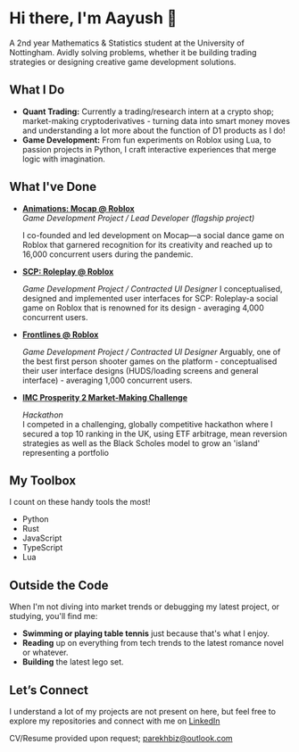 # Hi there, I'm Aayush 👋

A 2nd year Mathematics & Statistics student at the University of Nottingham.
Avidly solving problems, whether it be building trading strategies or designing creative game development solutions.

## What I Do

- **Quant Trading:** Currently a trading/research intern at a crypto shop; market-making cryptoderivatives - turning data into smart money moves and understanding a lot more about the function of D1 products as I do!
- **Game Development:** From fun experiments on Roblox using Lua, to passion projects in Python, I craft interactive experiences that merge logic with imagination.

## What I've Done

- **[Animations: Mocap @ Roblox](https://www.roblox.com/groups/4872031/Animations-Mocap##!/about)**  
  *Game Development Project / Lead Developer (flagship project)*  

  I co-founded and led development on Mocap—a social dance game on Roblox that garnered recognition for its creativity and reached up to 16,000 concurrent users during the pandemic.
- **[SCP: Roleplay @ Roblox](https://www.roblox.com/games/5041144419/SCP-Roleplay)**

  *Game Development Project / Contracted UI Designer*
  I conceptualised, designed and implemented user interfaces for SCP: Roleplay-a social game on Roblox that is renowned for its design - averaging 4,000 concurrent users.
- **[Frontlines @ Roblox](https://www.roblox.com/games/5938036553/FRONTLINES)**

  *Game Development Project / Contracted UI Designer*
  Arguably, one of the best first person shooter games on the platform - conceptualised their user interface designs (HUDS/loading screens and general interface) - averaging 1,000 concurrent users.
- **[IMC Prosperity 2 Market-Making Challenge](https://github.com/yushi502/imc-prosperity-2024)** 

  *Hackathon*  
  I competed in a challenging, globally competitive hackathon where I secured a top 10 ranking in the UK, using ETF arbitrage, mean reversion strategies as well as the Black Scholes model to grow an 'island' representing a portfolio






## My Toolbox
I count on these handy tools the most!

- Python 
- Rust
- JavaScript
- TypeScript
- Lua


## Outside the Code

When I'm not diving into market trends or debugging my latest project, or studying, you'll find me:
- **Swimming or playing table tennis** just because that's what I enjoy.
- **Reading** up on everything from tech trends to the latest romance novel or whatever.
- **Building** the latest lego set.

## Let’s Connect

I understand a lot of my projects are not present on here, but feel free to explore my repositories and connect with me on [LinkedIn](https://linkedin.com/in/parekhaayush)

CV/Resume provided upon request; parekhbiz@outlook.com
 